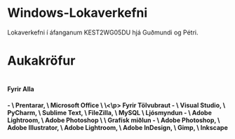 # Windows-Lokaverkefni
Lokaverkefni í áfanganum KEST2WG05DU hjá Guðmundi og Pétri.


<h1>Aukakröfur<h1/>

<h4>Fyrir Alla<h4/><p> - \
  Prentarar, \
  Microsoft Office \
  \<\p>
Fyrir Tölvubraut - \
  Visual Studio, \
  PyCharm, \
  Sublime Text, \
  FileZilla, \
  MySQL
  \
Ljósmyndun - \
  Adobe Lightroom, \
  Adobe Photoshop \
  \
Grafísk miðlun - \
  Adobe Photoshop, \
  Adobe Illustrator, \
  Adobe Lightroom, \
  Adobe InDesign, \
  Gimp, \
  Inkscape
  


